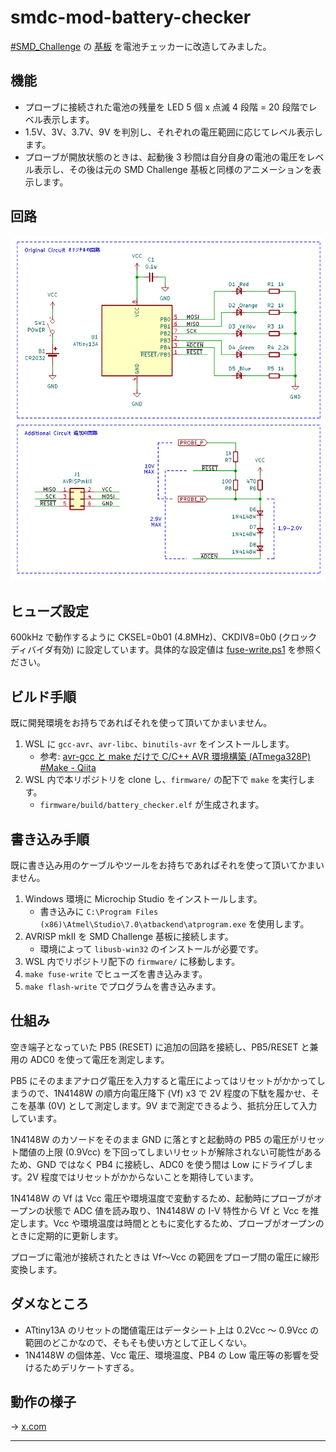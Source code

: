 # smdc-mod-battery-checker

[#SMD_Challenge](https://x.com/search?q=%23SMD_Challenge) の [基板](https://dominotech.blogspot.com/2024/08/smd-challenge-badge.html) を電池チェッカーに改造してみました。

## 機能

- プローブに接続された電池の残量を LED 5 個 x 点滅 4 段階 = 20 段階でレベル表示します。
- 1.5V、3V、3.7V、9V を判別し、それぞれの電圧範囲に応じてレベル表示します。
- プローブが開放状態のときは、起動後 3 秒間は自分自身の電池の電圧をレベル表示し、その後は元の SMD Challenge 基板と同様のアニメーションを表示します。

## 回路

![回路図](images/circuit.png)

## ヒューズ設定

600kHz で動作するように CKSEL=0b01 (4.8MHz)、CKDIV8=0b0 (クロックディバイダ有効) に設定しています。具体的な設定値は [fuse-write.ps1](firmware/tools/atprogram-win/fuse-write.ps1) を参照ください。

## ビルド手順

既に開発環境をお持ちであればそれを使って頂いてかまいません。

1. WSL に `gcc-avr`、`avr-libc`、`binutils-avr` をインストールします。
    - 参考: [avr-gcc と make だけで C/C++ AVR 環境構築 (ATmega328P) #Make - Qiita](https://qiita.com/BerandaMegane/items/740c75393b8fbfde5bed)
2. WSL 内で本リポジトリを clone し、`firmware/` の配下で `make` を実行します。
    - `firmware/build/battery_checker.elf` が生成されます。

## 書き込み手順

既に書き込み用のケーブルやツールをお持ちであればそれを使って頂いてかまいません。

1. Windows 環境に Microchip Studio をインストールします。
    - 書き込みに `C:\Program Files (x86)\Atmel\Studio\7.0\atbackend\atprogram.exe` を使用します。
2. AVRISP mkII を SMD Challenge 基板に接続します。
    - 環境によって `libusb-win32` のインストールが必要です。
3. WSL 内でリポジトリ配下の `firmware/` に移動します。
4. `make fuse-write` でヒューズを書き込みます。
5. `make flash-write` でプログラムを書き込みます。

## 仕組み

空き端子となっていた PB5 (RESET) に追加の回路を接続し、PB5/RESET と兼用の ADC0 を使って電圧を測定します。

PB5 にそのままアナログ電圧を入力すると電圧によってはリセットがかかってしまうので、1N4148W の順方向電圧降下 (Vf) x3 で 2V 程度の下駄を履かせ、そこを基準 (0V) として測定します。9V まで測定できるよう、抵抗分圧して入力しています。

1N4148W のカソードをそのまま GND に落とすと起動時の PB5 の電圧がリセット閾値の上限 (0.9Vcc) を下回ってしまいリセットが解除されない可能性があるため、GND ではなく PB4 に接続し、ADC0 を使う間は Low にドライブします。2V 程度ではリセットがかからないことを期待しています。

1N4148W の Vf は Vcc 電圧や環境温度で変動するため、起動時にプローブがオープンの状態で ADC 値を読み取り、1N4148W の I-V 特性から Vf と Vcc を推定します。Vcc や環境温度は時間とともに変化するため、プローブがオープンのときに定期的に更新します。

プローブに電池が接続されたときは Vf～Vcc の範囲をプローブ間の電圧に線形変換します。

## ダメなところ

- ATtiny13A のリセットの閾値電圧はデータシート上は 0.2Vcc ～ 0.9Vcc の範囲のどこかなので、そもそも使い方として正しくない。
- 1N4148W の個体差、Vcc 電圧、環境温度、PB4 の Low 電圧等の影響を受けるためデリケートすぎる。

## 動作の様子

→ [x.com](https://twitter.com/shapoco/status/1860731428079857833)

----
